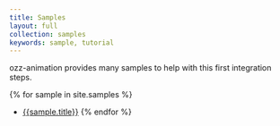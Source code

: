 ```yaml
---
title: Samples
layout: full
collection: samples
keywords: sample, tutorial
---
```


ozz-animation provides many samples to help with this first integration steps.

{% for sample in site.samples %}
+ [{{sample.title}}]({{site.baseurl}}{{sample.url}})
{% endfor %}
